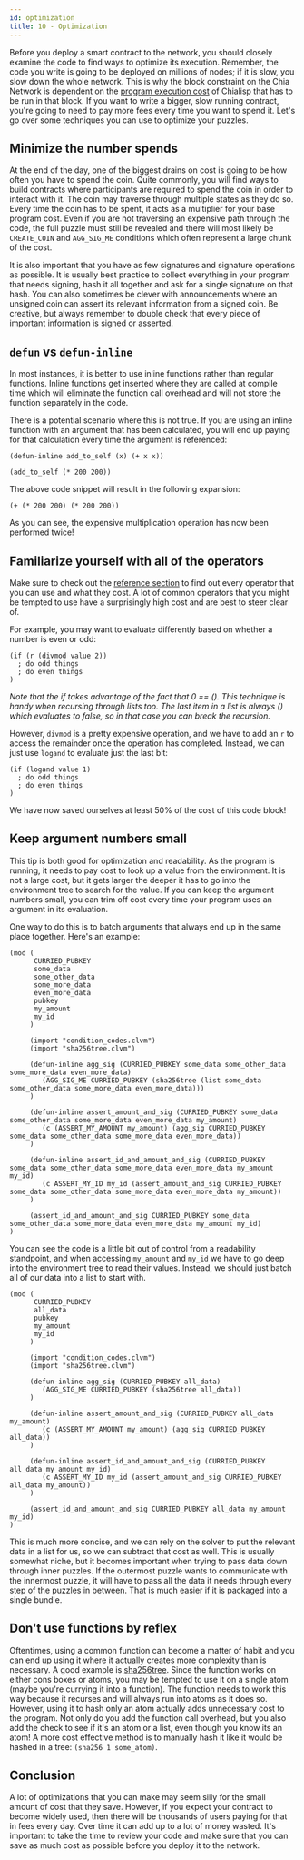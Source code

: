 ```yaml
---
id: optimization
title: 10 - Optimization
---
```


Before you deploy a smart contract to the network, you should closely examine the code to find ways to optimize its execution.
Remember, the code you write is going to be deployed on millions of nodes; if it is slow, you slow down the whole network. This is why the block constraint on the Chia Network is dependent on the [program execution cost](https://chialisp.com/docs/ref/clvm/#costs) of Chialisp that has to be run in that block.
If you want to write a bigger, slow running contract, you're going to need to pay more fees every time you want to spend it.
Let's go over some techniques you can use to optimize your puzzles.

## Minimize the number spends

At the end of the day, one of the biggest drains on cost is going to be how often you have to spend the coin.
Quite commonly, you will find ways to build contracts where participants are required to spend the coin in order to interact with it.
The coin may traverse through multiple states as they do so.
Every time the coin has to be spent, it acts as a multiplier for your base program cost.
Even if you are not traversing an expensive path through the code, the full puzzle must still be revealed and there will most likely be `CREATE_COIN` and `AGG_SIG_ME` conditions which often represent a large chunk of the cost.

It is also important that you have as few signatures and signature operations as possible.
It is usually best practice to collect everything in your program that needs signing, hash it all together and ask for a single signature on that hash.
You can also sometimes be clever with announcements where an unsigned coin can assert its relevant information from a signed coin.
Be creative, but always remember to double check that every piece of important information is signed or asserted.

## `defun` vs `defun-inline`

In most instances, it is better to use inline functions rather than regular functions.
Inline functions get inserted where they are called at compile time which will eliminate the function call overhead and will not store the function separately in the code.

There is a potential scenario where this is not true.
If you are using an inline function with an argument that has been calculated, you will end up paying for that calculation every time the argument is referenced:

```chialisp
(defun-inline add_to_self (x) (+ x x))

(add_to_self (* 200 200))
```

The above code snippet will result in the following expansion:

```chialisp
(+ (* 200 200) (* 200 200))
```

As you can see, the expensive multiplication operation has now been performed twice!

## Familiarize yourself with all of the operators

Make sure to check out the [reference section](https://chialisp.com/docs/ref/clvm) to find out every operator that you can use and what they cost.
A lot of common operators that you might be tempted to use have a surprisingly high cost and are best to steer clear of.

For example, you may want to evaluate differently based on whether a number is even or odd:

```chialisp
(if (r (divmod value 2))
  ; do odd things
  ; do even things
)
```
*Note that the if takes advantage of the fact that 0 == (). This technique is handy when recursing through lists too.
The last item in a list is always () which evaluates to false, so in that case you can break the recursion.*

However, `divmod` is a pretty expensive operation, and we have to add an `r` to access the remainder once the operation has completed.
Instead, we can just use `logand` to evaluate just the last bit:

```chialisp
(if (logand value 1)
  ; do odd things
  ; do even things
)
```

We have now saved ourselves at least 50% of the cost of this code block!

## Keep argument numbers small

This tip is both good for optimization and readability.
As the program is running, it needs to pay cost to look up a value from the environment.
It is not a large cost, but it gets larger the deeper it has to go into the environment tree to search for the value.
If you can keep the argument numbers small, you can trim off cost every time your program uses an argument in its evaluation.

One way to do this is to batch arguments that always end up in the same place together.
Here's an example:

```chialisp
(mod (
      CURRIED_PUBKEY
      some_data
      some_other_data
      some_more_data
      even_more_data
      pubkey
      my_amount
      my_id
     )

     (import "condition_codes.clvm")
     (import "sha256tree.clvm")

     (defun-inline agg_sig (CURRIED_PUBKEY some_data some_other_data some_more_data even_more_data)
        (AGG_SIG_ME CURRIED_PUBKEY (sha256tree (list some_data some_other_data some_more_data even_more_data)))
     )

     (defun-inline assert_amount_and_sig (CURRIED_PUBKEY some_data some_other_data some_more_data even_more_data my_amount)
        (c (ASSERT_MY_AMOUNT my_amount) (agg_sig CURRIED_PUBKEY some_data some_other_data some_more_data even_more_data))
     )

     (defun-inline assert_id_and_amount_and_sig (CURRIED_PUBKEY some_data some_other_data some_more_data even_more_data my_amount my_id)
        (c ASSERT_MY_ID my_id (assert_amount_and_sig CURRIED_PUBKEY some_data some_other_data some_more_data even_more_data my_amount))
     )

     (assert_id_and_amount_and_sig CURRIED_PUBKEY some_data some_other_data some_more_data even_more_data my_amount my_id)
)
```

You can see the code is a little bit out of control from a readability standpoint, and when accessing `my_amount` and `my_id` we have to go deep into the environment tree to read their values.
Instead, we should just batch all of our data into a list to start with.

```chialisp
(mod (
      CURRIED_PUBKEY
      all_data
      pubkey
      my_amount
      my_id
     )

     (import "condition_codes.clvm")
     (import "sha256tree.clvm")

     (defun-inline agg_sig (CURRIED_PUBKEY all_data)
        (AGG_SIG_ME CURRIED_PUBKEY (sha256tree all_data))
     )

     (defun-inline assert_amount_and_sig (CURRIED_PUBKEY all_data my_amount)
        (c (ASSERT_MY_AMOUNT my_amount) (agg_sig CURRIED_PUBKEY all_data))
     )

     (defun-inline assert_id_and_amount_and_sig (CURRIED_PUBKEY all_data my_amount my_id)
        (c ASSERT_MY_ID my_id (assert_amount_and_sig CURRIED_PUBKEY all_data my_amount))
     )

     (assert_id_and_amount_and_sig CURRIED_PUBKEY all_data my_amount my_id)
)
```

This is much more concise, and we can rely on the solver to put the relevant data in a list for us, so we can subtract that cost as well.
This is usually somewhat niche, but it becomes important when trying to pass data down through inner puzzles.
If the outermost puzzle wants to communicate with the innermost puzzle, it will have to pass all the data it needs through every step of the puzzles in between.
That is much easier if it is packaged into a single bundle.

## Don't use functions by reflex

Oftentimes, using a common function can become a matter of habit and you can end up using it where it actually creates more complexity than is necessary.
A good example is [sha256tree](/docs/common_functions#sha256tree1).
Since the function works on either cons boxes or atoms, you may be tempted to use it on a single atom (maybe you're currying it into a function).
The function needs to work this way because it recurses and will always run into atoms as it does so.
However, using it to hash only an atom actually adds unnecessary cost to the program.
Not only do you add the function call overhead, but you also add the check to see if it's an atom or a list, even though you know its an atom!  A more cost effective method is to manually hash it like it would be hashed in a tree: `(sha256 1 some_atom)`.

## Conclusion

A lot of optimizations that you can make may seem silly for the small amount of cost that they save.
However, if you expect your contract to become widely used, then there will be thousands of users paying for that in fees every day.
Over time it can add up to a lot of money wasted.
It's important to take the time to review your code and make sure that you can save as much cost as possible before you deploy it to the network.
